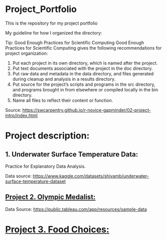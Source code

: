 # Project_Portfolio

This is the repository for my project portfolio

My guideline for how I organized the directory:

Tip: Good Enough Practices for Scientific Computing
Good Enough Practices for Scientific Computing gives the following recommendations for project organization:

1. Put each project in its own directory, which is named after the project.
2. Put text documents associated with the project in the doc directory.
3. Put raw data and metadata in the data directory, and files generated during cleanup and analysis in a results directory.
4. Put source for the project’s scripts and programs in the src directory, and programs brought in from elsewhere or compiled locally in the bin directory.
5. Name all files to reflect their content or function.

Source: https://swcarpentry.github.io/r-novice-gapminder/02-project-intro/index.html


# Project description:

## 1. Underwater Surface Temperature Data:

Practice for Explanatory Data Analysis. 

Data source: https://www.kaggle.com/datasets/shivamb/underwater-surface-temperature-dataset


## [Project 2. Olympic Medalist:](https://public.tableau.com/app/profile/donghyun6358/viz/Personal_Project_16906002812120/Dashboard1)

Data Source: https://public.tableau.com/app/resources/sample-data


# [Project 3. Food Choices:](https://github.com/leedh7878/DanielLee_Project_Portfolio/tree/main/Food_Choice/src)






